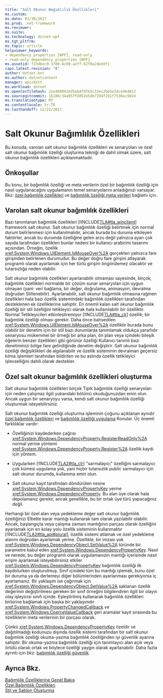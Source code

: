 ```yaml
---
title: "Salt Okunur Bağımlılık Özellikleri"
ms.custom: 
ms.date: 03/30/2017
ms.prod: .net-framework
ms.reviewer: 
ms.suite: 
ms.technology: dotnet-wpf
ms.tgt_pltfrm: 
ms.topic: article
helpviewer_keywords:
- dependency properties [WPF], read-only
- read-only dependency properties [WPF]
ms.assetid: f23d6ec9-3780-4c09-a2ff-b2f0a2deddf1
caps.latest.revision: "8"
author: dotnet-bot
ms.author: dotnetcontent
manager: wpickett
ms.workload: dotnet
ms.openlocfilehash: 31e4080416d5eb4fdfe5c33ec2b65e1dced6d012
ms.sourcegitcommit: 16186c34a957fdd52e5db7294f291f7530ac9d24
ms.translationtype: MT
ms.contentlocale: tr-TR
ms.lasthandoff: 12/22/2017
---
```

# <a name="read-only-dependency-properties"></a>Salt Okunur Bağımlılık Özellikleri
Bu konuda, varolan salt okunur bağımlılık özellikleri ve senaryoları ve özel salt okunur bağımlılık özelliği oluşturma tekniği de dahil olmak üzere, salt okunur bağımlılık özellikleri açıklanmaktadır.  
  

  
<a name="prerequisites"></a>   
## <a name="prerequisites"></a>Önkoşullar  
 Bu konu, bir bağımlılık özelliği ve meta verilerin özel bir bağımlılık özelliği için nasıl uygulanacağını uygulamanın temel senaryolarını anladığınızı varsayar. Bkz: [özel bağımlılık özellikleri](../../../../docs/framework/wpf/advanced/custom-dependency-properties.md) ve [bağımlılık özelliği meta verileri](../../../../docs/framework/wpf/advanced/dependency-property-metadata.md) bağlamı için.  
  
<a name="existing"></a>   
## <a name="existing-read-only-dependency-properties"></a>Varolan salt okunur bağımlılık özellikleri  
 Bazı tanımlanan bağımlılık özellikleri [!INCLUDE[TLA#tla_winclient](../../../../includes/tlasharptla-winclient-md.md)] framework salt okunur. Salt okunur bağımlılık özelliği belirtmek için normal durum belirlenmesi için kullanılmalıdır, ancak burada bu duruma etkileyen faktörler, ancak bu durumda özelliğine gelen arzu değil yalnızca ayarı çok sayıda tarafından özellikleri bunlar nedeni bir kullanıcı arabirimi tasarımı açısından. Örneğin, özellik <xref:System.Windows.UIElement.IsMouseOver%2A> gerçekten yalnızca fare girişinden belirlenen durumudur. Bu değer doğru fare girişini atlayarak programlı olarak ayarlamak için her türlü girişim öngörülemez olacaktır ve tutarsızlığa neden olabilir.  
  
 Salt okunur bağımlılık özellikleri ayarlanabilir olmaması sayesinde, birçok, bağımlılık özellikleri normalde bir çözüm sunar senaryoları için uygun olmayan (yani: veri bağlama, bir değer, doğrulama, animasyon, devralma doğrudan Stillenebilir). Ayarlanabilir, salt okunur bağımlılık olmasına rağmen özellikleri hala bazı özellik sistemindeki bağımlılık özellikleri tarafından desteklenen ek özelliklerine sahiptir. En önemli kalan salt okunur bağımlılık özelliği bir stil özelliğini tetikleyici olarak hala kullanılabilir bir özelliktir. Normal Tetikleyicileri etkinleştiremiyor [!INCLUDE[TLA#tla_clr](../../../../includes/tlasharptla-clr-md.md)] özellik; bir bağımlılık özelliği olması gerekir. Daha önce bahsedilen <xref:System.Windows.UIElement.IsMouseOver%2A> özelliktir burada bunu olabilir bir denetim için bir stil bazı durumlarda tanımlamak oldukça yararlıdır senaryosu mükemmel bir örneği bir arka plan, ön plan veya içindeki bileşik öğelerin benzer özellikleri gibi görünür özelliği Kullanıcı tanımlı bazı denetiminizi bölge fare getirdiğinde denetim değiştirir. Salt okunur bağımlılık özelliği değişiklikleri de algılanabilir ve özellik sisteminin devralınan geçersiz kılma işlemleri tarafından bildirilen ve bu aslında özellik tetikleyici işlevselliğini dahili olarak destekler.  
  
<a name="new"></a>   
## <a name="creating-custom-read-only-dependency-properties"></a>Özel salt okunur bağımlılık özellikleri oluşturma  
 Salt okunur bağımlılık özellikleri birçok Tipik bağımlılık özelliği senaryoları için neden çalışmaz ilgili yukarıdaki bölümü okuduğunuzdan emin olun. Ancak uygun bir senaryoyu varsa, kendi salt okunur bağımlılık özelliği oluşturmak isteyebilirsiniz.  
  
 Salt okunur bağımlılık özelliği oluşturma işleminin çoğunu açıklanan aynıdır [özel bağımlılık özellikleri](../../../../docs/framework/wpf/advanced/custom-dependency-properties.md) ve [bağımlılık özelliği uygulama](../../../../docs/framework/wpf/advanced/how-to-implement-a-dependency-property.md) Konular. Üç önemli farklılıklar vardır:  
  
-   Özelliğinizi kaydederken çağrısı <xref:System.Windows.DependencyProperty.RegisterReadOnly%2A> normal yerine yöntemi <xref:System.Windows.DependencyProperty.Register%2A> özellik kaydı için yöntem.  
  
-   Uygularken [!INCLUDE[TLA2#tla_clr](../../../../includes/tla2sharptla-clr-md.md)] "sarmalayıcı" özelliğini sarmalayıcı çok kümesi uygulama yok, yani hiçbir tutarsızlık public sarmalayıcı için salt okunur durumda, kullanıma emin olun.  
  
-   Salt okunur kayıt tarafından döndürülen nesne <xref:System.Windows.DependencyPropertyKey> yerine <xref:System.Windows.DependencyProperty>. Bu alan üye olarak hala depolamanız gerekir, ancak genellikle, bu bir ortak üye türü yapacağınız değil.  
  
 Herhangi bir özel alan veya yedekleme değer salt okunur bağımlılık özelliğinizi Elbette karar mantığı kullanarak tam olarak yazılabilir olabilir. Ancak, başlangıçta veya çalışma zamanı mantığının parçası olarak özelliğini ayarlamak için en kolay yolu özellik sisteminin kullanmaktır [!INCLUDE[TLA2#tla_api#plural](../../../../includes/tla2sharptla-apisharpplural-md.md)], özellik sistemi atlamak ve özel yedekleme alanını doğrudan ayarlamak yerine. Özellikle, bir imzası yok <xref:System.Windows.DependencyObject.SetValue%2A> türünde bir parametre kabul eden <xref:System.Windows.DependencyPropertyKey>. Nasıl ve nerede, bu değer programlı olarak uygulamanızın mantığı içerisinde nasıl erişim ayarlamak isteyebilirsiniz etkiler <xref:System.Windows.DependencyPropertyKey> bağımlılık özelliği ilk kaydolurken oluşturulmuş. Sınıf içindeki tüm bu mantığı işlemek, bunu özel bir duruma ya da derlemeyi diğer bölümlerinden ayarlanması gerekiyorsa iç ayarlamanız. Bir yaklaşım ise çağırmak için <xref:System.Windows.DependencyObject.SetValue%2A> saklanan özellik değerinin değiştirilmesi gereken bir sınıf örneğini bilgilendiren ilgili bir olayın olay işleyicisi sınıfı içinde. Eşleştirilmiş kullanarak bağımlılık özellikleri birbirine bağlamak için başka bir yaklaşımdır <xref:System.Windows.PropertyChangedCallback> ve <xref:System.Windows.CoerceValueCallback> geri aramalar kayıt sırasında bu özelliklerin meta verilerinin bir parçası olarak.  
  
 Çünkü <xref:System.Windows.DependencyPropertyKey> özeldir ve dağıtılmadığı kodunuzu dışında özellik sistemi tarafından bir salt okunur bağımlılık özelliği okuma-yazma bağımlılık özelliğinden iyi güvenlik ayarına sahiptir. Bir okuma-yazma bağımlılık özelliği için tanımlayıcı alan açık veya örtülü olarak ortak ve böylece özelliği yaygın olarak ayarlanabilir. Daha fazla ayrıntı için bkz: [bağımlılık özelliği güvenlik](../../../../docs/framework/wpf/advanced/dependency-property-security.md).  
  
## <a name="see-also"></a>Ayrıca Bkz.  
 [Bağımlılık Özelliklerine Genel Bakış](../../../../docs/framework/wpf/advanced/dependency-properties-overview.md)  
 [Özel Bağımlılık Özellikleri](../../../../docs/framework/wpf/advanced/custom-dependency-properties.md)  
 [Stil ve Şablon Oluşturma](../../../../docs/framework/wpf/controls/styling-and-templating.md)
